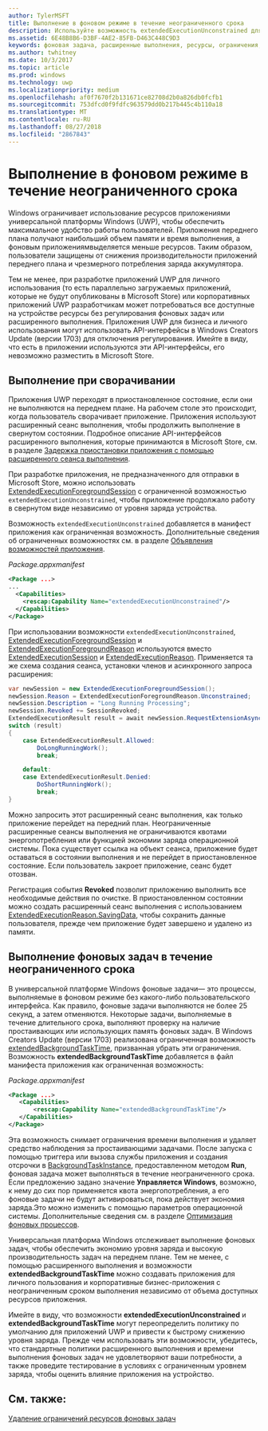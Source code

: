 ```yaml
---
author: TylerMSFT
title: Выполнение в фоновом режиме в течение неограниченного срока
description: Используйте возможность extendedExecutionUnconstrained для выполнения фоновой задачи или расширенного сеанса выполнения в фоновом режиме в течение неограниченного срока.
ms.assetid: 6E48B8B6-D3BF-4AE2-85FB-D463C448C9D3
keywords: фоновая задача, расширенные выполнения, ресурсы, ограничения, фоновом
ms.author: twhitney
ms.date: 10/3/2017
ms.topic: article
ms.prod: windows
ms.technology: uwp
ms.localizationpriority: medium
ms.openlocfilehash: af0f7670f2b131671ce82708d2b0a826db0fcfb1
ms.sourcegitcommit: 753dfcd0f9fdfc963579dd0b217b445c4b110a18
ms.translationtype: MT
ms.contentlocale: ru-RU
ms.lasthandoff: 08/27/2018
ms.locfileid: "2867843"
---
```

# <a name="run-in-the-background-indefinitely"></a>Выполнение в фоновом режиме в течение неограниченного срока

Windows ограничивает использование ресурсов приложениями универсальной платформы Windows (UWP), чтобы обеспечить максимальное удобство работы пользователей. Приложения переднего плана получают наибольший объем памяти и время выполнения, а фоновым приложениямвыделяется меньше ресурсов. Таким образом, пользователи защищены от снижения производительности приложений переднего плана и чрезмерного потребления заряда аккумулятора.

Тем не менее, при разработке приложений UWP для личного использования (то есть параллельно загружаемых приложений, которые не будут опубликованы в Microsoft Store) или корпоративных приложений UWP разработчикам может потребоваться все доступные на устройстве ресурсы без регулирования фоновых задач или расширенного выполнения. Приложения UWP для бизнеса и личного использования могут использовать API-интерфейсы в Windows Creators Update (версии 1703) для отключения регулирования. Имейте в виду, что есть в приложении используются эти API-интерфейсы, его невозможно разместить в Microsoft Store.

## <a name="run-while-minimized"></a>Выполнение при сворачивании

Приложения UWP переходят в приостановленное состояние, если они не выполняются на переднем плане. На рабочем столе это происходит, когда пользователь сворачивает приложение. Приложения используют расширенный сеанс выполнения, чтобы продолжить выполнение в свернутом состоянии. Подробное описание API-интерфейсов расширенного выполнения, которые принимаются в Microsoft Store, см. в разделе [Задержка приостановки приложения с помощью расширенного сеанса выполнения](https://docs.microsoft.com/windows/uwp/launch-resume/run-minimized-with-extended-execution).

При разработке приложения, не предназначенного для отправки в Microsoft Store, можно использовать [ExtendedExecutionForegroundSession](https://docs.microsoft.com/uwp/api/windows.applicationmodel.extendedexecution.foreground.extendedexecutionforegroundsession) с ограниченной возможностью `extendedExecutionUnconstrained`, чтобы приложение продолжало работу в свернутом виде независимо от уровня заряда устройства.  

Возможность `extendedExecutionUnconstrained` добавляется в манифест приложения как ограниченная возможность. Дополнительные сведения об ограниченных возможностях см. в разделе [Объявления возможностей приложения](https://docs.microsoft.com/windows/uwp/packaging/app-capability-declarations).

_Package.appxmanifest_
```xml
<Package ...>
...
  <Capabilities>  
    <rescap:Capability Name="extendedExecutionUnconstrained"/>  
  </Capabilities>  
</Package>
```

При использовании возможности `extendedExecutionUnconstrained`, [ExtendedExecutionForegroundSession](https://docs.microsoft.com/uwp/api/windows.applicationmodel.extendedexecution.foreground.extendedexecutionforegroundsession) и [ExtendedExecutionForegroundReason](https://docs.microsoft.com/en-us/uwp/api/windows.applicationmodel.extendedexecution.foreground.extendedexecutionforegroundreason) используются вместо [ExtendedExecutionSession](https://docs.microsoft.com/uwp/api/windows.applicationmodel.extendedexecution.extendedexecutionsession) и [ExtendedExecutionReason](https://docs.microsoft.com/uwp/api/windows.applicationmodel.extendedexecution.extendedexecutionreason). Применяется та же схема создания сеанса, установки членов и асинхронного запроса расширения: 

```cs
var newSession = new ExtendedExecutionForegroundSession();  
newSession.Reason = ExtendedExecutionForegroundReason.Unconstrained;  
newSession.Description = "Long Running Processing";  
newSession.Revoked += SessionRevoked;  
ExtendedExecutionResult result = await newSession.RequestExtensionAsync();  
switch (result)  
{  
    case ExtendedExecutionResult.Allowed:  
        DoLongRunningWork();  
        break;  

    default:  
    case ExtendedExecutionResult.Denied:  
        DoShortRunningWork();  
        break;  
}
```

Можно запросить этот расширенный сеанс выполнения, как только приложение перейдет на передний план. Неограниченные расширенные сеансы выполнения не ограничиваются квотами энергопотребления или функцией экономии заряда операционной системы. Пока существует ссылка на объект сеанса, приложение будет оставаться в состоянии выполнения и не перейдет в приостановленное состояние. Если пользователь закроет приложение, сеанс будет отозван.

Регистрация события **Revoked** позволит приложению выполнить все необходимые действия по очистке. В приостановленном состоянии можно создать расширенный сеанс выполнения с использованием [ExtendedExecutionReason.SavingData](https://docs.microsoft.com/uwp/api/windows.applicationmodel.extendedexecution.extendedexecutionreason), чтобы сохранить данные пользователя, прежде чем приложение будет завершено и удалено из памяти.

## <a name="run-background-tasks-indefinitely"></a>Выполнение фоновых задач в течение неограниченного срока

В универсальной платформе Windows фоновые задачи— это процессы, выполняемые в фоновом режиме без какого-либо пользовательского интерфейса. Как правило, фоновые задачи выполняются не более 25 секунд, а затем отменяются. Некоторые задачи, выполняемые в течение длительного срока, выполняют проверку на наличие простаивающих или использующих память фоновых задач. В Windows Creators Update (версии 1703) реализована ограниченная возможность [extendedBackgroundTaskTime](https://docs.microsoft.com/windows/uwp/packaging/app-capability-declarations), призванная убрать эти ограничения. Возможность **extendedBackgroundTaskTime** добавляется в файл манифеста приложения как ограниченная возможность:

_Package.appxmanifest_
```xml
<Package ...>
   <Capabilities>  
       <rescap:Capability Name="extendedBackgroundTaskTime"/>  
   </Capabilities>  
</Package>
```

Эта возможность снимает ограничения времени выполнения и удаляет средство наблюдения за простаивающими задачами. После запуска с помощью триггера или вызова службы приложения и создания отсрочки в [BackgroundTaskInstance](https://docs.microsoft.com/uwp/api/Windows.ApplicationModel.Background.IBackgroundTaskInstance), предоставленном методом **Run**, фоновая задача может выполняться в течение неограниченного срока. Если предложению задано значение **Управляется Windows**, возможно, к нему до сих пор применяется квота энергопотребления, а его фоновые задачи не будут активироваться, пока действует экономия заряда.Это можно изменить с помощью параметров операционной системы. Дополнительные сведения см. в разделе [Оптимизация фоновых процессов](https://docs.microsoft.com/windows/uwp/debug-test-perf/optimize-background-activity).

Универсальная платформа Windows отслеживает выполнение фоновых задач, чтобы обеспечить экономию уровня заряда и высокую производительность задач на переднем плане. Тем не менее, с помощью расширенного выполнения и возможности **extendedBackgroundTaskTime** можно создавать приложения для личного пользования и корпоративные бизнес-приложения с неограниченным сроком выполнения независимо от объема доступных ресурсов приложения.

Имейте в виду, что возможности **extendedExecutionUnconstrained** и **extendedBackgroundTaskTime** могут переопределить политику по умолчанию для приложений UWP и привести к быстрому снижению уровня заряда. Прежде чем использовать эти возможности, убедитесь, что стандартные политики расширенного выполнения и времени выполнения фоновых задач не удовлетворяют ваши потребности, а также проведите тестирование в условиях с ограниченным уровнем заряда, чтобы оценить влияние приложения на устройство.

## <a name="see-also"></a>См. также:

[Удаление ограничений ресурсов фоновых задач](https://docs.microsoft.com/windows/application-management/enterprise-background-activity-controls)
